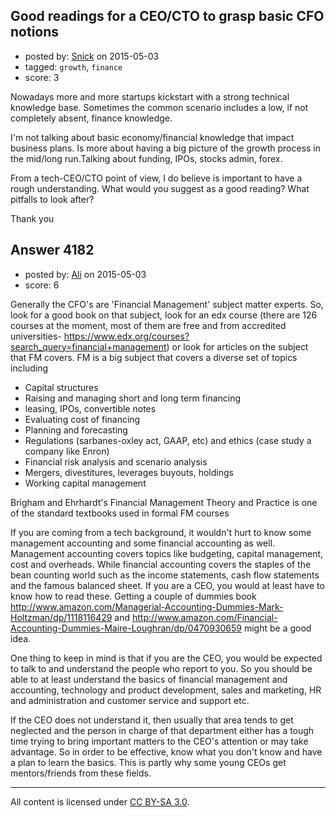 ## Good readings for a CEO/CTO to grasp basic CFO notions

- posted by: [Snick](https://stackexchange.com/users/933131/snick) on 2015-05-03
- tagged: `growth`, `finance`
- score: 3

Nowadays more and more startups kickstart with a strong technical knowledge base.
Sometimes the common scenario includes a low, if not completely absent, finance knowledge.

I'm not talking about basic economy/financial knowledge that impact business plans. 
Is more about having a big picture of the growth process in the mid/long run.Talking about funding, IPOs, stocks admin, forex.

From a tech-CEO/CTO point of view, I do believe is important to have a rough understanding.
What would you suggest as a good reading? What pitfalls to look after?

Thank you



## Answer 4182

- posted by: [Ali](https://stackexchange.com/users/2815644/ali) on 2015-05-03
- score: 6

Generally the CFO's are 'Financial Management' subject matter experts. So, look for a good book on that subject, look for an edx course (there are 126 courses at the moment, most of them are free and from accredited universities- https://www.edx.org/courses?search_query=financial+management) or look for articles on the subject that FM covers. FM is a big subject that covers a diverse set of topics including

 - Capital structures
 - Raising and managing short and long term financing
 - leasing, IPOs, convertible notes
 - Evaluating cost of financing
 - Planning and forecasting
 - Regulations (sarbanes-oxley act, GAAP, etc) and ethics (case study a company like Enron)
 - Financial risk analysis and scenario analysis
 - Mergers, divestitures, leverages buyouts, holdings
 - Working capital management

Brigham and Ehrhardt's Financial Management Theory and Practice is one of the standard textbooks used in formal FM courses

If you are coming from a tech background, it wouldn't hurt to know some management accounting and some financial accounting as well. Management accounting covers topics like budgeting, capital management, cost and overheads. While financial accounting covers the staples of the bean counting world such as the income statements, cash flow statements and the famous balanced sheet. If you are a CEO, you would at least have to know how to read these. Getting a couple of dummies book http://www.amazon.com/Managerial-Accounting-Dummies-Mark-Holtzman/dp/1118116429 and http://www.amazon.com/Financial-Accounting-Dummies-Maire-Loughran/dp/0470930659 might be a good idea.

One thing to keep in mind is that if you are the CEO, you would be expected to talk to and understand the people who report to you. So you should be able to at least understand the basics of financial management and accounting, technology and product development, sales and marketing, HR and administration and customer service and support etc.

If the CEO does not understand it, then usually that area tends to get neglected and the person in charge of that department either has a tough time trying to bring important matters to the CEO's attention or may take advantage. So in order to be effective, know what you don't know and have a plan to learn the basics. This is partly why some young CEOs get mentors/friends from these fields. 








---

All content is licensed under [CC BY-SA 3.0](https://creativecommons.org/licenses/by-sa/3.0/).
